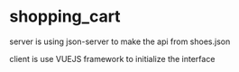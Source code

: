# shopping_cart

server is using json-server to make the api from shoes.json

client is use VUEJS framework to initialize the interface
